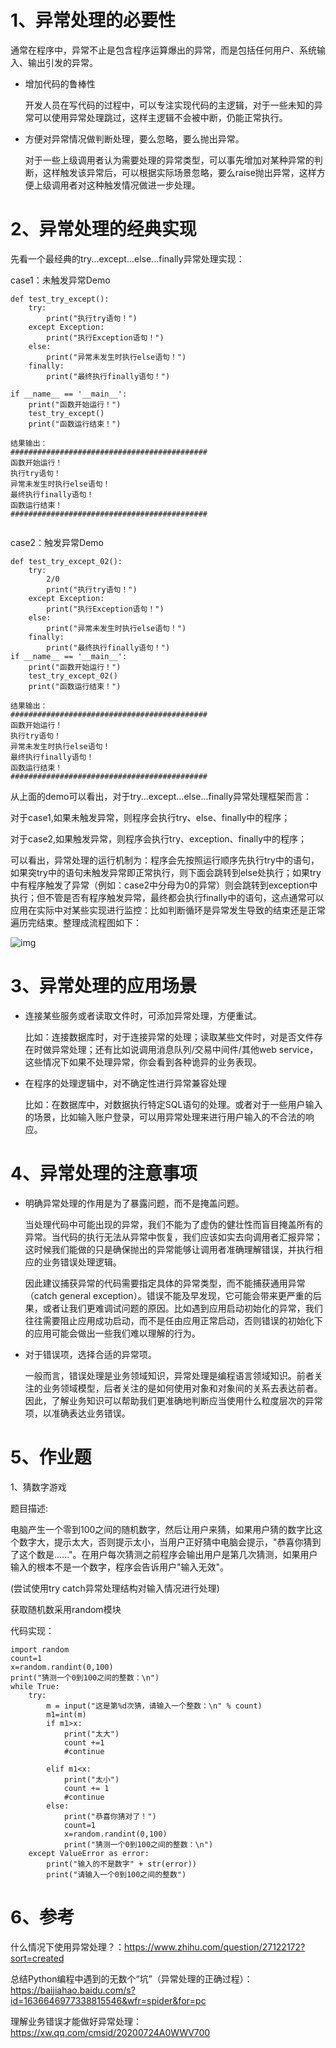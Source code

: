 # 1、异常处理的必要性

通常在程序中，异常不止是包含程序运算爆出的异常，而是包括任何用户、系统输入、输出引发的异常。

- 增加代码的鲁棒性

  开发人员在写代码的过程中，可以专注实现代码的主逻辑，对于一些未知的异常可以使用异常处理跳过，这样主逻辑不会被中断，仍能正常执行。

- 方便对异常情况做判断处理，要么忽略，要么抛出异常。

  对于一些上级调用者认为需要处理的异常类型，可以事先增加对某种异常的判断，这样触发该异常后，可以根据实际场景忽略，要么raise抛出异常，这样方便上级调用者对这种触发情况做进一步处理。

  

# 2、异常处理的经典实现

先看一个最经典的try...except...else...finally异常处理实现：

case1：未触发异常Demo

```
def test_try_except():
    try:
        print("执行try语句！")
    except Exception:
        print("执行Exception语句！")
    else:
        print("异常未发生时执行else语句！")
    finally:
        print("最终执行finally语句！")

if __name__ == '__main__':
    print("函数开始运行！")
    test_try_except()
    print("函数运行结束！")
    
结果输出：
############################################
函数开始运行！
执行try语句！
异常未发生时执行else语句！
最终执行finally语句！
函数运行结束！
############################################


```

case2：触发异常Demo



```
def test_try_except_02():
    try:
        2/0
        print("执行try语句！")
    except Exception:
        print("执行Exception语句！")
    else:
        print("异常未发生时执行else语句！")
    finally:
        print("最终执行finally语句！")
if __name__ == '__main__':
    print("函数开始运行！")
    test_try_except_02()
    print("函数运行结束！")        

结果输出：
############################################
函数开始运行！
执行try语句！
异常未发生时执行else语句！
最终执行finally语句！
函数运行结束！
############################################
```



从上面的demo可以看出，对于try...except...else...finally异常处理框架而言：

对于case1,如果未触发异常，则程序会执行try、else、finally中的程序；

对于case2,如果触发异常，则程序会执行try、exception、finally中的程序；

可以看出，异常处理的运行机制为：程序会先按照运行顺序先执行try中的语句，如果突try中的语句未触发异常即正常执行，则下面会跳转到else处执行；如果try中有程序触发了异常（例如：case2中分母为0的异常）则会跳转到exception中执行；但不管是否有程序触发异常，最终都会执行finally中的语句，这点通常可以应用在实际中对某些实现进行监控：比如判断循环是异常发生导致的结束还是正常遍历完结束。整理成流程图如下：



![img](https://pics6.baidu.com/feed/fc1f4134970a304e3707a578a0fea483c8175cc1.jpeg?token=e29352eeaf61fc7ae2592094d833a57f&s=B5B0EF37091A46CA12DD547B03007077)



# 3、异常处理的应用场景

- 连接某些服务或者读取文件时，可添加异常处理，方便重试。

  比如：连接数据库时，对于连接异常的处理；读取某些文件时，对是否文件存在时做异常处理；还有比如说调用消息队列/交易中间件/其他web service，这些情况下如果不处理异常，你会看到各种诡异的业务表现。

- 在程序的处理逻辑中，对不确定性进行异常兼容处理

  比如：在数据库中，对数据执行特定SQL语句的处理。或者对于一些用户输入的场景，比如输入账户登录，可以用异常处理来进行用户输入的不合法的响应。

  

# 4、异常处理的注意事项

- 明确异常处理的作用是为了暴露问题，而不是掩盖问题。

  当处理代码中可能出现的异常，我们不能为了虚伪的健壮性而盲目掩盖所有的异常。当代码的执行无法从异常中恢复，我们应该如实去向调用者汇报异常；这时候我们能做的只是确保抛出的异常能够让调用者准确理解错误，并执行相应的业务错误处理逻辑。

  因此建议捕获异常的代码需要指定具体的异常类型，而不能捕获通用异常（catch general exception）。错误不能及早发现，它可能会带来更严重的后果，或者让我们更难调试问题的原因。比如遇到应用启动初始化的异常，我们往往需要阻止应用成功启动，而不是任由应用正常启动，否则错误的初始化下的应用可能会做出一些我们难以理解的行为。

- 对于错误项，选择合适的异常项。

  一般而言，错误处理是业务领域知识，异常处理是编程语言领域知识。前者关注的业务领域模型，后者关注的是如何使用对象和对象间的关系去表达前者。因此，了解业务知识可以帮助我们更准确地判断应当使用什么粒度层次的异常项，以准确表达业务错误。



# 5、作业题

1、猜数字游戏

题目描述:

电脑产生一个零到100之间的随机数字，然后让用户来猜，如果用户猜的数字比这个数字大，提示太大，否则提示太小，当用户正好猜中电脑会提示，"恭喜你猜到了这个数是......"。在用户每次猜测之前程序会输出用户是第几次猜测，如果用户输入的根本不是一个数字，程序会告诉用户"输入无效"。

(尝试使用try catch异常处理结构对输入情况进行处理)

获取随机数采用random模块

代码实现：

```
import random
count=1
x=random.randint(0,100)
print("猜测一个0到100之间的整数：\n")
while True:
    try:
        m = input("这是第%d次猜，请输入一个整数：\n" % count)
        m1=int(m)
        if m1>x:
            print("太大")
            count +=1
            #continue

        elif m1<x:
            print("太小")
            count += 1
            #continue
        else:
            print("恭喜你猜对了！")
            count=1
            x=random.randint(0,100)
            print("猜测一个0到100之间的整数：\n")
    except ValueError as error:
        print("输入的不是数字" + str(error))
        print("请输入一个0到100之间的整数")
```



# 6、参考

什么情况下使用异常处理？：https://www.zhihu.com/question/27122172?sort=created

总结Python编程中遇到的无数个“坑”（异常处理的正确过程）：https://baijiahao.baidu.com/s?id=1636646977338815546&wfr=spider&for=pc

理解业务错误才能做好异常处理：https://xw.qq.com/cmsid/20200724A0WWV700